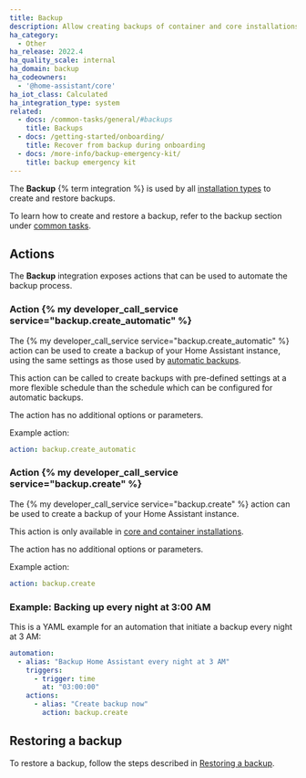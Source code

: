 ```yaml
---
title: Backup
description: Allow creating backups of container and core installations.
ha_category:
  - Other
ha_release: 2022.4
ha_quality_scale: internal
ha_domain: backup
ha_codeowners:
  - '@home-assistant/core'
ha_iot_class: Calculated
ha_integration_type: system
related:
  - docs: /common-tasks/general/#backups
    title: Backups
  - docs: /getting-started/onboarding/
    title: Recover from backup during onboarding
  - docs: /more-info/backup-emergency-kit/
    title: backup emergency kit
---
```


The **Backup** {% term integration %} is used by all [installation types](/installation/#advanced-installation-methods) to create and restore backups.

To learn how to create and restore a backup, refer to the backup section under [common tasks](/common-tasks/general/#backups).

## Actions

The **Backup** integration exposes actions that can be used to automate the backup
process.

### Action {% my developer_call_service service="backup.create_automatic" %}

The {% my developer_call_service service="backup.create_automatic" %} action can be used
to create a backup of your Home Assistant instance, using the same settings as those used
by [automatic backups](/common-tasks/general/#setting-up-an-automatic-backup-process).

This action can be called to create backups with pre-defined settings at a more flexible
schedule than the schedule which can be configured for automatic backups.

The action has no additional options or parameters.

Example action:

```yaml
action: backup.create_automatic
```

### Action {% my developer_call_service service="backup.create" %}

The {% my developer_call_service service="backup.create" %} action can be used
to create a backup of your Home Assistant instance.

This action is only available in [core and container installations](/installation/#advanced-installation-methods).

The action has no additional options or parameters.

Example action:

```yaml
action: backup.create
```

### Example: Backing up every night at 3:00 AM

This is a YAML example for an automation that initiate a backup every night
at 3 AM:

```yaml
automation:
  - alias: "Backup Home Assistant every night at 3 AM"
    triggers:
      - trigger: time
        at: "03:00:00"
    actions:
      - alias: "Create backup now"
        action: backup.create
```

## Restoring a backup

To restore a backup, follow the steps described in [Restoring a backup](/common-tasks/general/#restoring-a-backup).
